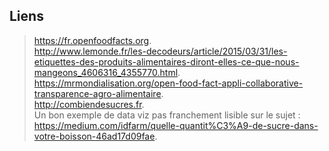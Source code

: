
## Liens

> https://fr.openfoodfacts.org.  
> http://www.lemonde.fr/les-decodeurs/article/2015/03/31/les-etiquettes-des-produits-alimentaires-diront-elles-ce-que-nous-mangeons_4606316_4355770.html.  
> https://mrmondialisation.org/open-food-fact-appli-collaborative-transparence-agro-alimentaire.  
> http://combiendesucres.fr.  
> Un bon exemple de data viz pas franchement lisible sur le sujet : https://medium.com/idfarm/quelle-quantit%C3%A9-de-sucre-dans-votre-boisson-46ad17d09fae.  
